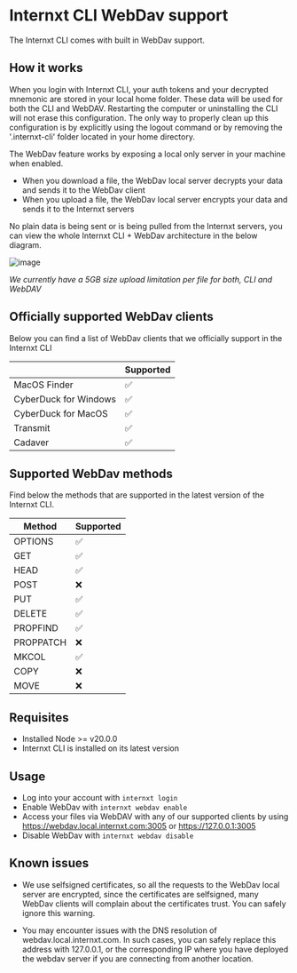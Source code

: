 # Internxt CLI WebDav support

The Internxt CLI comes with built in WebDav support.

## How it works

When you login with Internxt CLI, your auth tokens and your decrypted mnemonic are stored in your local home folder. These data will be used for both the CLI and WebDAV. Restarting the computer or uninstalling the CLI will not erase this configuration. The only way to properly clean up this configuration is by explicitly using the logout command or by removing the '.internxt-cli' folder located in your home directory.

The WebDav feature works by exposing a local only server in your machine when enabled.

- When you download a file, the WebDav local server decrypts your data and sends it to the WebDav client
- When you upload a file, the WebDav local server encrypts your data and sends it to the Internxt servers

No plain data is being sent or is being pulled from the Internxt servers, you can view the whole Internxt CLI + WebDav architecture in the below diagram.

![image](https://raw.githubusercontent.com/internxt/cli/main/public/webdav-how-it-works.png)

_We currently have a 5GB size upload limitation per file for both, CLI and WebDAV_

## Officially supported WebDav clients

Below you can find a list of WebDav clients that we officially support in the Internxt CLI

|                       | Supported |
| --------------------- | --------- |
| MacOS Finder          | ✅        |
| CyberDuck for Windows | ✅        |
| CyberDuck for MacOS   | ✅        |
| Transmit              | ✅        |
| Cadaver               | ✅        |

## Supported WebDav methods

Find below the methods that are supported in the latest version of the Internxt CLI.

| Method    | Supported |
| --------- | --------- |
| OPTIONS   | ✅        |
| GET       | ✅        |
| HEAD      | ✅        |
| POST      | ❌        |
| PUT       | ✅        |
| DELETE    | ✅        |
| PROPFIND  | ✅        |
| PROPPATCH | ❌        |
| MKCOL     | ✅        |
| COPY      | ❌        |
| MOVE      | ❌        |

## Requisites

- Installed Node >= v20.0.0
- Internxt CLI is installed on its latest version

## Usage

- Log into your account with `internxt login`
- Enable WebDav with `internxt webdav enable`
- Access your files via WebDAV with any of our supported clients by using https://webdav.local.internxt.com:3005 or https://127.0.0.1:3005
- Disable WebDav with `internxt webdav disable`

## Known issues

- We use selfsigned certificates, so all the requests to the WebDav local server are encrypted, since the certificates are selfsigned, many WebDav clients will complain about the certificates trust. You can safely ignore this warning.

- You may encounter issues with the DNS resolution of webdav.local.internxt.com. In such cases, you can safely replace this address with 127.0.0.1, or the corresponding IP where you have deployed the webdav server if you are connecting from another location.
